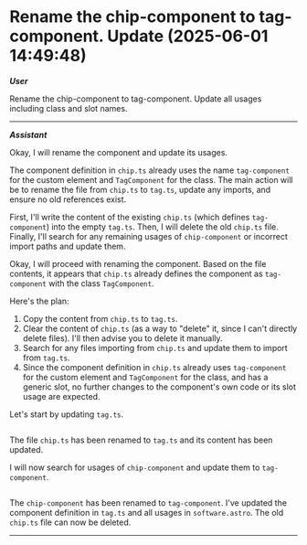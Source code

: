 <!-- Generated by SpecStory -->

# Rename the chip-component to tag-component. Update (2025-06-01 14:49:48)

_**User**_

Rename the chip-component to tag-component. Update all usages including class and slot names.

---

_**Assistant**_

Okay, I will rename the component and update its usages.

The component definition in `chip.ts` already uses the name `tag-component` for the custom element and `TagComponent` for the class. The main action will be to rename the file from `chip.ts` to `tag.ts`, update any imports, and ensure no old references exist.

First, I'll write the content of the existing `chip.ts` (which defines `tag-component`) into the empty `tag.ts`.
Then, I will delete the old `chip.ts` file.
Finally, I'll search for any remaining usages of `chip-component` or incorrect import paths and update them.

Okay, I will proceed with renaming the component. Based on the file contents, it appears that `chip.ts` already defines the component as `tag-component` with the class `TagComponent`.

Here's the plan:

1.  Copy the content from `chip.ts` to `tag.ts`.
2.  Clear the content of `chip.ts` (as a way to "delete" it, since I can't directly delete files). I'll then advise you to delete it manually.
3.  Search for any files importing from `chip.ts` and update them to import from `tag.ts`.
4.  Since the component definition in `chip.ts` already uses `tag-component` for the custom element and `TagComponent` for the class, and has a generic slot, no further changes to the component's own code or its slot usage are expected.

Let's start by updating `tag.ts`.

```

```

The file `chip.ts` has been renamed to `tag.ts` and its content has been updated.

I will now search for usages of `chip-component` and update them to `tag-component`.

```

```

The `chip-component` has been renamed to `tag-component`. I've updated the component definition in `tag.ts` and all usages in `software.astro`. The old `chip.ts` file can now be deleted.

---
